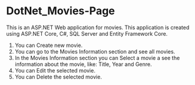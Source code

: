 # DotNet_Movies-Page
This is an ASP.NET Web application for movies.
This application is created using ASP.NET Core, C#, SQL Server and Entity Framework Core.
1. You can Create new movie.
2. You can go to the Movies Information section and see all movies.
3. In the Movies Information section you can Select a movie a see the information about the movie, like: Title, Year and Genre.
4. You can Edit the selected movie.
5. You can Delete the selected movie.
